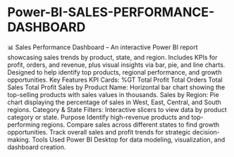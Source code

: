 # Power-BI-SALES-PERFORMANCE-DASHBOARD
📊 Sales Performance Dashboard – An interactive Power BI report showcasing sales trends by product, state, and region. Includes KPIs for profit, orders, and revenue, plus visual insights via bar, pie, and line charts. Designed to help identify top products, regional performance, and growth opportunities.
Key Features
KPI Cards:
%GT Total Profit
Total Orders
Total Sales
Total Profit
Sales by Product Name: Horizontal bar chart showing the top-selling products with sales values in thousands.
Sales by Region: Pie chart displaying the percentage of sales in West, East, Central, and South regions.
Category & State Filters: Interactive slicers to view data by product category or state.
Purpose
Identify high-revenue products and top-performing regions.
Compare sales across different states to find growth opportunities.
Track overall sales and profit trends for strategic decision-making.
Tools Used
Power BI Desktop for data modeling, visualization, and dashboard creation.
